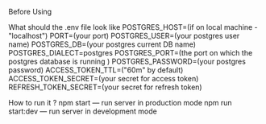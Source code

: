 Before Using

What should the .env file look like
    POSTGRES_HOST=(if on local machine - "localhost")
    PORT=(your port)
    POSTGRES_USER=(your postgres user name)
    POSTGRES_DB=(your postgres current DB name)
    POSTGRES_DIALECT=postgres
    POSTGRES_PORT=(the port on which the postgres database is running )
    POSTGRES_PASSWORD=(your postgres password)
    ACCESS_TOKEN_TTL=("60m" by default)
    ACCESS_TOKEN_SECRET=(your secret for access token)
    REFRESH_TOKEN_SECRET=(your secret for refresh token)

How to run it ?
    npm start — run server in production mode
    npm run start:dev — run server in development mode
